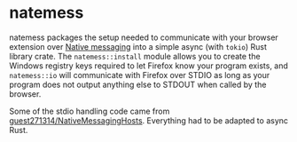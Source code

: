 # natemess

natemess packages the setup needed to communicate with your browser extension over [Native messaging](https://developer.mozilla.org/en-US/docs/Mozilla/Add-ons/WebExtensions/Native_messaging) into a simple async (with `tokio`) Rust library crate. The `natemess::install` module allows you to create the Windows registry keys required to let Firefox know your program exists, and `natemess::io` will communicate with Firefox over STDIO as long as your program does not output anything else to STDOUT when called by the browser.

Some of the stdio handling code came from [guest271314/NativeMessagingHosts](https://github.com/guest271314/NativeMessagingHosts/blob/main/nm_rust.rs). Everything had to be adapted to async Rust.